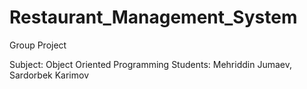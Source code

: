 # Restaurant_Management_System
Group Project

Subject: Object Oriented Programming
Students: Mehriddin Jumaev, Sardorbek Karimov

